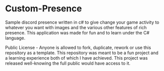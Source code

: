 # Custom-Presence
Sample discord presence written in c# to give change your game activity to whatever you want with images and the various other features of rich presence. This application was made for fun and to learn under the C# language.


Public License - 
Anyone is allowed to fork, duplicate, rework or use this repository as a template. This repository was meant to be a fun project and a learning experience both of which I have achieved. This project was released well-knowing the full public would have access to it. 
